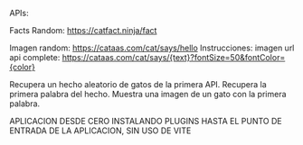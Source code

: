 APIs:

Facts Random: https://catfact.ninja/fact

Imagen random: https://cataas.com/cat/says/hello
Instrucciones:
imagen url api complete: https://cataas.com/cat/says/{text}?fontSize=50&fontColor={color}


Recupera un hecho aleatorio de gatos de la primera API.
Recupera la primera palabra del hecho.
Muestra una imagen de un gato con la primera palabra.


APLICACION DESDE CERO INSTALANDO PLUGINS HASTA EL PUNTO DE ENTRADA DE LA APLICACION, SIN USO DE VITE
